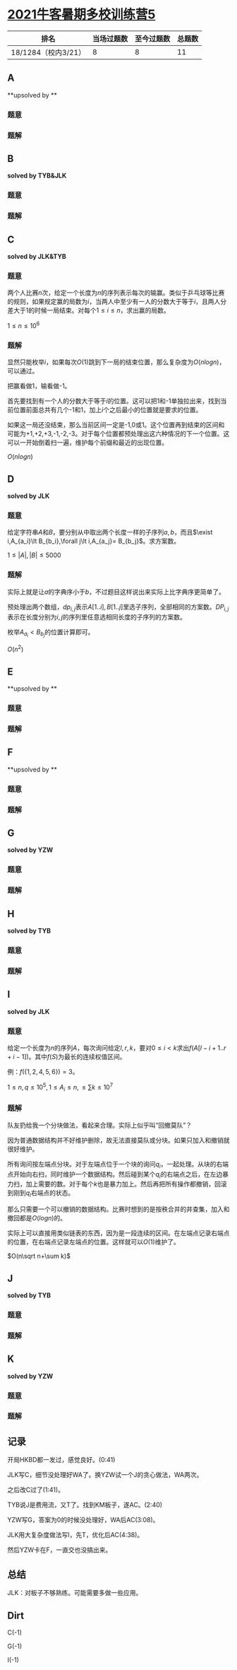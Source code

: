 # [2021牛客暑期多校训练营5](https://ac.nowcoder.com/acm/contest/11256)

| 排名                | 当场过题数 | 至今过题数 | 总题数 |
| ------------------- | ---------- | ---------- | ------ |
| 18/1284（校内3/21） | 8          | 8          | 11     |

## **A**

**upsolved by **

### 题意



### 题解



## **B**

**solved by TYB&JLK**

### 题意



### 题解



## **C**

**solved by JLK&TYB**

### 题意

两个人比赛$n$次，给定一个长度为$n$​的序列表示每次的输赢。类似于乒乓球等比赛的规则，如果规定赢的局数为$i$，当两人中至少有一人的分数大于等于$i$，且两人分差大于1的时候一局结束。对每个$1 \le i\le n$​，求出赢的局数。

$1 \le n \le 10^6$

### 题解

显然只能枚举$i$，如果每次$O(1)$跳到下一局的结束位置，那么复杂度为$O(nlogn)$​，可以通过。

把赢看做1，输看做-1。

首先要找到有一个人的分数大于等于$i$​​的位置。这可以把1和-1单独拉出来，找到当前位置前面总共有几个-1和1，加上$i$个之后最小的位置就是要求的位置。

如果这一局还没结束，那么当前区间一定是-1,0或1。这个位置再到结束的区间和可能为+1,+2,+3,-1,-2,-3。对于每个位置都预处理出这六种情况的下一个位置。这可以一开始倒着扫一遍，维护每个前缀和最近的出现位置。

$O(nlogn)$

## **D**

**solved by JLK**

### 题意

给定字符串$A$和$B$，要分别从中取出两个长度一样的子序列$a,b$，而且$\exist i,A_{a_i}\lt B_{b_i},\forall j\lt i,A_{a_j}= B_{b_j}$。求方案数。

$1 \le |A|,|B| \le 5000$

### 题解

实际上就是让$a$的字典序小于$b$，不过题目这样说出来实际上比字典序更简单了。

预处理出两个数组，$dp_{i,j}$表示$A[1..i],B[1..j]$里选子序列，全部相同的方案数。$DP_{i,j}$表示在长度分别为$i,j$的序列里任意选相同长度的子序列的方案数。

枚举$A_{a_i}\lt B_{b_j}$的位置计算即可。

$O(n^2)$

## **E**

**upsolved by **

### 题意



### 题解



## **F**

**upsolved by **

### 题意



### 题解



## **G**

**solved by YZW**

### 题意



### 题解



## **H**

**solved by TYB**

### 题意



### 题解



## **I**

**solved by JLK**

### 题意

给定一个长度为$n$的序列$A$，每次询问给定$l,r,k$，要对$0 \le i \lt k$求出$f(A[l-i+1..r+i-1])$。其中$f(S)$为最长的连续权值区间。

例：$f(\{1,2,4,5,6\})=3$。

$1 \le n,q \le 10^5,1 \le A_i \le n,\le \sum k \le 10^7$

### 题解

队友扔给我一个分块做法，看起来合理。实际上似乎叫“回撤莫队”？

因为普通数据结构并不好维护删除，故无法直接莫队或分块。如果只加入和撤销就很好维护。

所有询问按左端点分块。对于左端点位于一个块的询问$q_i$​，一起处理。从块的右端点开始向右扫，同时维护一个数据结构。然后碰到某个$q_i$的右端点之后，在左边暴力扫，加上需要的数。对于每个$k$​​也是暴力加上。然后再把所有操作都撤销，回滚到刚到$q_i$右端点的状态。

那么只需要一个可以撤销的数据结构。比赛时想到的是按秩合并的并查集，加入和撤回都是$O(logn)$​的。

实际上可以直接用类似链表的东西，因为是一段连续的区间。在左端点记录右端点的位置，在右端点记录左端点的位置。这样就可以$O(1)$维护了。

$O(n\sqrt n+\sum k)$

## **J**

**solved by TYB**

### 题意



### 题解



## **K**

**solved by YZW**

### 题意



### 题解



## **记录**

开局HKBD都一发过，感觉良好。(0:41)

JLK写C，细节没处理好WA了。换YZW试一个J的贪心做法，WA两次。

之后改C过了(1:41)。

TYB说J是费用流，又T了。找到KM板子，遂AC。(2:40)

YZW写G，答案为0的时候没处理好，WA后AC(3:08)。

JLK用大复杂度做法写I，先T，优化后AC(4:38)。

然后YZW卡在F，一直交也没搞出来。

## **总结**

JLK：对板子不够熟练。可能需要多做一些应用。

## **Dirt**

C(-1)

G(-1)

I(-1)

